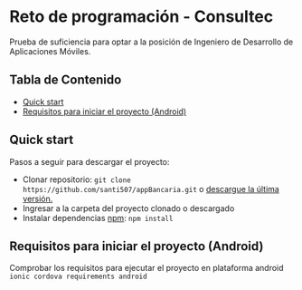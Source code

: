 
# Reto de programación - Consultec
Prueba de suficiencia para optar a la posición de Ingeniero de Desarrollo de Aplicaciones Móviles. 

## Tabla de Contenido
- [Quick start](#quick-start)
- [Requisitos para iniciar el proyecto (Android)](#requisitos)

## Quick start

Pasos a seguir para descargar el proyecto:

- Clonar repositorio: `git clone https://github.com/santi507/appBancaria.git` o [descargue la última versión.](https://github.com/santi507/appBancaria/archive/master.zip)
- Ingresar a la carpeta del proyecto clonado o descargado
- Instalar dependencias [npm](https://www.npmjs.com/): `npm install`

## Requisitos para iniciar el proyecto (Android)

Comprobar los requisitos para ejecutar el proyecto en plataforma android  `ionic cordova requirements android`
